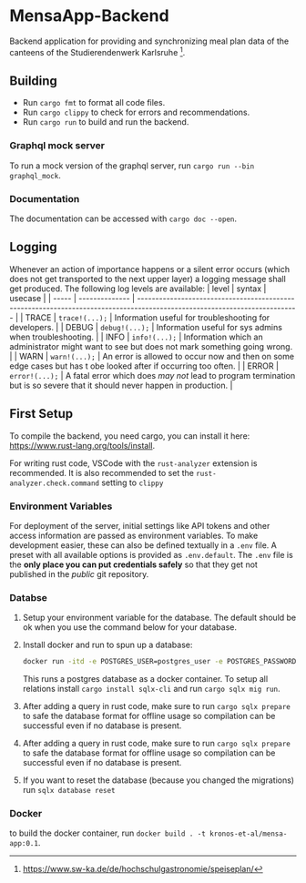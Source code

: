 # MensaApp-Backend
Backend application for providing and synchronizing meal plan data of the canteens of the Studierendenwerk Karlsruhe [^1].

[^1]: https://www.sw-ka.de/de/hochschulgastronomie/speiseplan/

## Building
- Run `cargo fmt` to format all code files.
- Run `cargo clippy` to check for errors and recommendations.
- Run `cargo run` to build and run the backend.

### Graphql mock server
To run a mock version of the graphql server, run `cargo run --bin graphql_mock`.

### Documentation
The documentation can be accessed with `cargo doc --open`.

## Logging
Whenever an action of importance happens or a silent error occurs (which does not get transported to the next upper layer) a logging message shall get produced.
The following log levels are available:
| level | syntax         | usecase                                                                                                                    |
| ----- | -------------- | -------------------------------------------------------------------------------------------------------------------------- |
| TRACE | `trace!(...);` | Information useful for troubleshooting for developers.                                                                     |
| DEBUG | `debug!(...);` | Information useful for sys admins when troubleshooting.                                                                    |
| INFO  | `info!(...);`  | Information which an administrator might want to see but does not mark something going wrong.                              |
| WARN  | `warn!(...);`  | An error is allowed to occur now and then on some edge cases but has t obe looked after if occurring too often.            |
| ERROR | `error!(...);` | A fatal error which does _may not_ lead to program termination but is so severe that it should never happen in production. |

## First Setup
To compile the backend, you need cargo, you can install it here: https://www.rust-lang.org/tools/install.

For writing rust code, VSCode with the `rust-analyzer` extension is recommended.
It is also recommended to set the `rust-analyzer.check.command` setting to `clippy`

### Environment Variables
For deployment of the server, initial settings like API tokens and other access information are passed as environment variables.
To make development easier, these can also be defined textually in a `.env` file. A preset with all available options is provided as `.env.default`. The `.env` file is the **only place you can put credentials safely** so that they get not published in the _public_ git repository.

### Databse
1. Setup your environment variable for the database. The default should be ok when you use the command below for your database.

2. Install docker and run to spun up a database:
    ```bash
    docker run -itd -e POSTGRES_USER=postgres_user -e POSTGRES_PASSWORD=secret_password -e POSTGRES_HOST_AUTH_METHOD=trust -e POSTGRES_DB=mensa_app -p 5432:5432 -v data:/var/lib/postgresql/data --name postgresql postgres
    ```
    This runs a postgres database as a docker container.
    To setup all relations install `cargo install sqlx-cli` and run `cargo sqlx mig run`.


1. After adding a query in rust code, make sure to run `cargo sqlx prepare` to safe the database format for offline usage so compilation can be successful even if no database is present.

2. After adding a query in rust code, make sure to run `cargo sqlx prepare` to safe the database format for offline usage so compilation can be successful even if no database is present.

3. If you want to reset the database (because you changed the migrations) run `sqlx database reset`


### Docker

to build the docker container, run `docker build . -t kronos-et-al/mensa-app:0.1`.